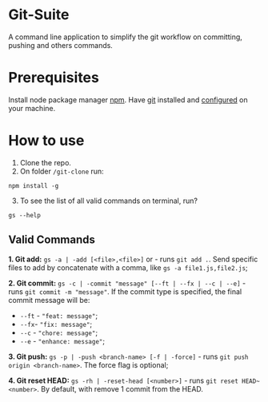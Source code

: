 # Git-Suite

A command line application to simplify the git workflow on committing, pushing and others commands.

# Prerequisites

Install node package manager [npm](https://www.npmjs.com/). Have [git](https://git-scm.com/) installed and [configured](https://git-scm.com/book/en/v2/Getting-Started-First-Time-Git-Setup) on your machine.

# How to use

1. Clone the repo.
2. On folder `/git-clone` run:

```
npm install -g
```

3. To see the list of all valid commands on terminal, run?

```
gs --help
```

## Valid Commands

**1. Git add:** `gs -a | -add [<file>,<file>]` or - runs `git add .`. Send specific files to add by concatenate with a comma, like `gs -a file1.js,file2.js`;

**2. Git commit:** `gs -c | -commit "message" [--ft | --fx | --c | --e]` - runs `git commit -m "message"`. If the commit type is specified, the final commit message will be:

- `--ft` - `"feat: message"`;
- `--fx`- `"fix: message"`;
- `--c` - `"chore: message"`;
- `--e` - `"enhance: message"`;

**3. Git push:** `gs -p | -push <branch-name> [-f | -force]` - runs `git push origin <branch-name>`. The force flag is optional;

**4. Git reset HEAD:** `gs -rh | -reset-head [<number>]` - runs `git reset HEAD~<number>`. By default, with remove 1 commit from the HEAD.
